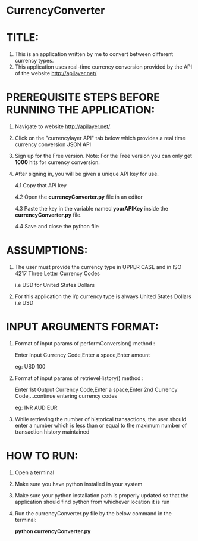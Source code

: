 # CurrencyConverter

# TITLE: 
1. This is an application written by me to convert between different currency types.
2. This application uses real-time currency conversion provided by the API of the website http://apilayer.net/

# PREREQUISITE STEPS BEFORE RUNNING THE APPLICATION:
1. Navigate to website http://apilayer.net/
2. Click on the "currencylayer API" tab below which provides a real time currency conversion JSON API
3. Sign up for the Free version. Note: For the Free version you can only get <b>1000</b> hits for currency conversion.
4. After signing in, you will be given a unique API key for use.

   4.1 Copy that API key

   4.2 Open the <b>currencyConverter.py</b> file in an editor

   4.3 Paste the key in the variable named <b>yourAPIKey</b> inside the <b>currencyConverter.py</b> file.

   4.4 Save and close the python file

# ASSUMPTIONS:
1. The user must provide the currency type in UPPER CASE and in ISO 4217 Three Letter Currency Codes

     i.e USD for United States Dollars 
2. For this application the i/p currency type is always United States Dollars i.e USD


# INPUT ARGUMENTS FORMAT:

1. Format of input params of performConversion() method :

   Enter Input Currency Code,Enter a space,Enter amount
   
   eg: USD 100
2. Format of input params of retrieveHistory() method :

   Enter 1st Output Currency Code,Enter a space,Enter 2nd Currency Code,...continue entering currency codes
   
   eg: INR AUD EUR
   
3. While retrieving the number of historical transactions, the user should enter a number which is less than or equal to the maximum number of transaction history maintained

# HOW TO RUN:

1. Open a terminal

2. Make sure you have python installed in your system 

3. Make sure your python installation path is properly updated so that the application should find python from whichever location it is run

4. Run the currencyConverter.py file by the below command in the terminal:

   <b>python currencyConverter.py</b>
